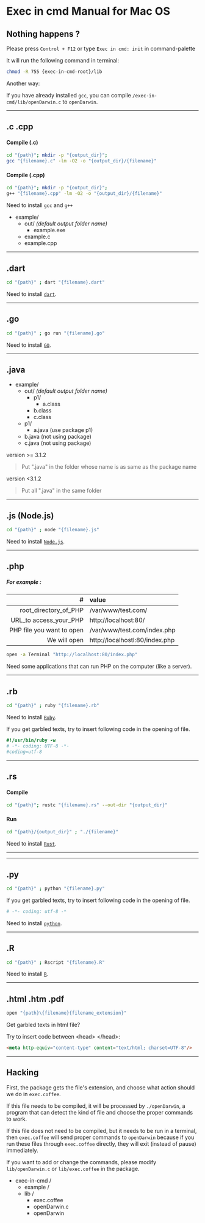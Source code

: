 # Exec in cmd Manual for Mac OS
## Nothing happens ?

Please press `Control + F12` or type `Exec in cmd: init` in command-palette

It will run the following command in terminal:

```sh
chmod -R 755 {exec-in-cmd-root}/lib
```

Another way:

If you have already installed `gcc`, you can compile `/exec-in-cmd/lib/openDarwin.c` to `openDarwin`.

---
## .c .cpp

#### Compile (.c)

```sh
cd "{path}"; mkdir -p "{output_dir}";
gcc "{filename}.c" -lm -O2 -o "{output_dir}/{filename}"
```
#### Compile (.cpp)

```sh
cd "{path}"; mkdir -p "{output_dir}";
g++ "{filename}.cpp" -lm -O2 -o "{output_dir}/{filename}"
```

Need to install `gcc` and `g++`

* example/
   * out/ _(default output folder name)_
       * example.exe
   * example.c
   * example.cpp

----
## .dart
```sh
cd "{path}" ; dart "{filename}.dart"
```
Need to install [`dart`](https://dart.dev/get-dart).

----
## .go
```sh
cd "{path}" ; go run "{filename}.go"
```
Need to install [`GO`](https://golang.org/doc/install).

----
## .java
* example/
    * out/ _(default output folder name)_
        * p1/
            * a.class
        * b.class
        * c.class
    * p1/
        * a.java    (use package p1)
    * b.java        (not using package)
    * c.java        (not using package)

version >= 3.1.2
> Put ".java" in the folder whose name is as same as the package name

version <3.1.2
> Put all ".java" in the same folder

----
## .js (Node.js)

```sh
cd "{path}" ; node "{filename}.js"
```
Need to install [`Node.js`](https://nodejs.org).

----
## .php
 ##### For example :
 | #                         | value                               |
 | ----------------------:   |:------------------------------------|
 | root_directory_of_PHP     | /var/www/test.com/                  |
 | URL_to access_your_PHP    | http://localhost:80/                |
 | PHP file you want to open | /var/www/test.com/index.php         |
 | We will open              | http://localhostl:80/index.php      |

```sh
open -a Terminal "http://localhost:80/index.php"
```

Need some applications that can run PHP on the computer (like a server).

----
## .rb
```sh
cd "{path}" ; ruby "{filename}.rb"
```
Need to install [`Ruby`](https://www.ruby-lang.org/).

If you get garbled texts, try to insert following code in the opening of file.

```ruby
#!/usr/bin/ruby -w
# -*- coding: UTF-8 -*-
#coding=utf-8
```

----
## .rs

#### Compile
```sh
cd "{path}"; rustc "{filename}.rs" --out-dir "{output_dir}"
```

#### Run
```sh
cd "{path}/{output_dir}" ; "./{filename}"
```
Need to install [`Rust`](https://www.rust-lang.org/).

----

----
## .py
```sh
cd "{path}" ; python "{filename}.py"
```

If you get garbled texts, try to insert following code in the opening of file.

```py
# -*- coding: utf-8 -*
```

Need to install [`python`](https://www.python.org/downloads/).

----
## .R
```sh
cd "{path}" ; Rscript "{filename}.R"
```

Need to install [`R`](https://www.r-project.org/).

----
## .html .htm .pdf
```sh
open "{path}\{filename}{filename_extension}"
```

Get garbled texts in html file?

Try to insert code between &lt;head&gt; &lt;/head&gt;:

```html
<meta http-equiv="content-type" content="text/html; charset=UTF-8"/>
```

----
## Hacking
First, the package gets the file's extension, and choose what action should we do in `exec.coffee`.

If this file needs to be compiled, it will be processed by `./openDarwin`, a program that can detect the kind of file and choose the proper commands to work.

If this file does not need to be compiled, but it needs to be run in a terminal, then `exec.coffee` will send proper commands to `openDarwin` because if you run these files through `exec.coffee` directly, they will exit (instead of pause) immediately.

If you want to add or change the commands, please modify `lib/openDarwin.c` or `lib/exec.coffee` in the package.

* exec-in-cmd /
    * example /
    * lib /
        * exec.coffee
        * openDarwin.c
        * openDarwin

